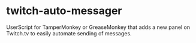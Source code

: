 # twitch-auto-messager
UserScript for TamperMonkey or GreaseMonkey that adds a new panel on Twitch.tv to easily automate sending of messages.

